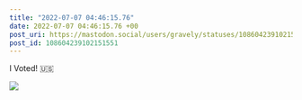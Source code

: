 ```yaml
---
title: "2022-07-07 04:46:15.76"
date: 2022-07-07 04:46:15.76 +00
post_uri: https://mastodon.social/users/gravely/statuses/108604239102151551
post_id: 108604239102151551
---
```

I Voted! 🇺🇸


![](/images/108604239050238674.jpg)

